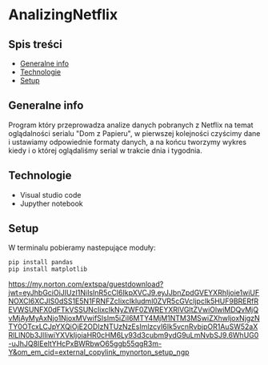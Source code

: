 ﻿# AnalizingNetflix

## Spis treści
* [Generalne info](#generalne-info)
* [Technologie](#technologie)
* [Setup](#setup)

## Generalne info 
Program który przeprowadza analize danych pobranych z Netflix na temat oglądalności serialu "Dom z Papieru", w pierwszej kolejności czyścimy dane i ustawiamy odpowiednie formaty danych, a na końcu tworzymy wykres  kiedy i o której oglądaliśmy serial w trakcie dnia i tygodnia.

## Technologie
* Visual studio code
* Jupyther notebook

## Setup

W terminalu pobieramy nastepujące moduły:

```
pip install pandas
pip install matplotlib
```



https://my.norton.com/extspa/guestdownload?jwt=eyJhbGciOiJIUzI1NiIsInR5cCI6IkpXVCJ9.eyJJbnZpdGVEYXRhIjoie1wiUFNOXCI6XCJIS0dSS1E5N1FRNFZcIixcIkludml0ZVR5cGVcIjpcIk5HUF9BRERfREVWSUNFX0dFTkVSSUNcIixcIkNyZWF0ZWREYXRlVGltZVwiOlwiMDQvMjQvMjAyMyAxNjo1NjoxMVwifSIsIm5iZiI6MTY4MjM1NTM3MSwiZXhwIjoxNjgzNTY0OTcxLCJpYXQiOjE2ODIzNTUzNzEsImlzcyI6Ik5vcnRvbjpOR1AuSW52aXRlLlN0b3JlIiwiYXVkIjoiaHR0cHM6Ly93d3cubm9ydG9uLmNvbSJ9.6WhUG0-uJhJQ8IEeltYHcPxBWRbwO65ggb55qgR3m-Y&om_em_cid=external_copylink_mynorton_setup_ngp
